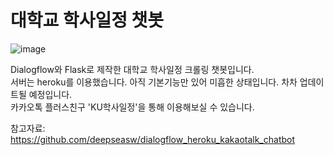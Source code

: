 # 대학교 학사일정 챗봇  

![image](https://user-images.githubusercontent.com/38031783/48692865-e92ac800-ec1a-11e8-8cfa-097c058a780b.png)

Dialogflow와 Flask로 제작한 대학교 학사일정 크롤링 챗봇입니다.  
서버는 heroku를 이용했습니다. 
아직 기본기능만 있어 미흡한 상태입니다. 차차 업데이트될 예정입니다.   
카카오톡 플러스친구 'KU학사일정'을 통해 이용해보실 수 있습니다.  

참고자료: https://github.com/deepseasw/dialogflow_heroku_kakaotalk_chatbot
